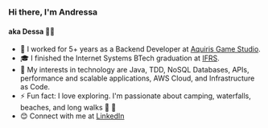 ### Hi there, I'm Andressa
#### aka Dessa :woman_technologist: 

- 🔭 I worked for 5+ years as a Backend Developer at [Aquiris Game Studio](https://www.aquiris.com.br/).
- 🎓 I finished the Internet Systems BTech graduation at [IFRS](http://www.poa.ifrs.edu.br/).
- 👀 My interests in technology are Java, TDD, NoSQL Databases, APIs, performance and scalable applications, AWS Cloud, and Infrastructure as Code.
- ⚡ Fun fact: I love exploring. I'm passionate about camping, waterfalls, beaches, and long walks 🌲 🌄
- 😊 Connect with me at [LinkedIn](https://www.linkedin.com/in/ruyandressa/)
